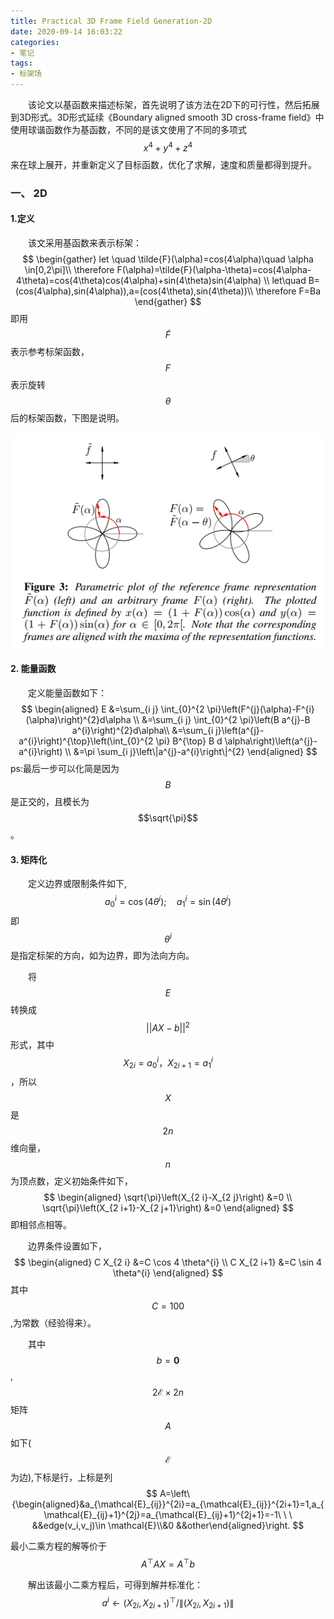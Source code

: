 ```yaml
---
title: Practical 3D Frame Field Generation-2D
date: 2020-09-14 16:03:22
categories:
- 笔记
tags:
- 标架场
---
```


&emsp;&emsp;该论文以基函数来描述标架，首先说明了该方法在2D下的可行性，然后拓展到3D形式。3D形式延续《Boundary aligned smooth 3D cross-frame field》中使用球谐函数作为基函数，不同的是该文使用了不同的多项式$$x^4+y^4+z^4$$来在球上展开，并重新定义了目标函数，优化了求解，速度和质量都得到提升。

### 一、 2D

#### 1.定义

&emsp;&emsp;该文采用基函数来表示标架：
$$
\begin{gather}
let \quad \tilde{F}(\alpha)=cos(4\alpha)\quad \alpha \in[0,2\pi]\\
\therefore  F(\alpha)=\tilde{F}(\alpha-\theta)=cos(4\alpha-4\theta)=cos(4\theta)cos(4\alpha)+sin(4\theta)sin(4\alpha)
 \\
let\quad B=(cos(4\alpha),sin(4\alpha)),a=(cos(4\theta),sin(4\theta))\\
\therefore F=Ba
\end{gather}
$$
即用$$\tilde F$$表示参考标架函数，$$F$$表示旋转$$\theta$$后的标架函数，下图是说明。

![](2020-09-14-Practical-3D-Frame-Field-Generation-2D/image-20200914153648517.png)

#### 2. 能量函数

&emsp;&emsp;定义能量函数如下：
$$
\begin{aligned}
E &=\sum_{i j} \int_{0}^{2 \pi}\left(F^{j}(\alpha)-F^{i}(\alpha)\right)^{2}d\alpha \\
&=\sum_{i j} \int_{0}^{2 \pi}\left(B a^{j}-B a^{i}\right)^{2}d\alpha\\
&=\sum_{i j}\left(a^{j}-a^{i}\right)^{\top}\left(\int_{0}^{2 \pi} B^{\top} B d \alpha\right)\left(a^{j}-a^{i}\right) \\
&=\pi \sum_{i j}\left\|a^{j}-a^{i}\right\|^{2}
\end{aligned}
$$
ps:最后一步可以化简是因为$$B$$是正交的，且模长为$$\sqrt{\pi}$$。

#### 3. 矩阵化

&emsp;&emsp;定义边界或限制条件如下,
$$
a_{0}^{i}=\cos \left(4 \theta^{i}\right) ; \quad a_{1}^{i}=\sin \left(4 \theta^{i}\right)
$$
即$$\theta^i$$是指定标架的方向，如为边界，即为法向方向。

&emsp;&emsp;将$$E$$转换成$$||AX-b||^2$$形式，其中$$X_{2i}=a_{0}^{i}，X_{2i+1}=a_{1}^{i}$$，所以$$X$$是$$2n$$维向量，$$n$$为顶点数，定义初始条件如下，
$$
\begin{aligned}
\sqrt{\pi}\left(X_{2 i}-X_{2 j}\right) &=0 \\
\sqrt{\pi}\left(X_{2 i+1}-X_{2 j+1}\right) &=0
\end{aligned}
$$
即相邻点相等。

&emsp;&emsp;边界条件设置如下，
$$
\begin{aligned}
C X_{2 i} &=C \cos 4 \theta^{i} \\
C X_{2 i+1} &=C \sin 4 \theta^{i}
\end{aligned}
$$
其中$$C=100$$,为常数（经验得来）。

&emsp;&emsp;其中$$b=\mathbf{0}$$,$$2\mathcal{E}\times2n$$矩阵$$A$$如下($$\mathcal{E}$$为边),下标是行，上标是列
$$
A=\left\{\begin{aligned}&a_{\mathcal{E}_{ij}}^{2i}=a_{\mathcal{E}_{ij}}^{2i+1}=1,a_{\mathcal{E}_{ij}+1}^{2j}=a_{\mathcal{E}_{ij}+1}^{2j+1}=-1\ \ \ &&edge(v_i,v_j)\in \mathcal{E}\\&0  &&other\end{aligned}\right.
$$

最小二乘方程的解等价于$$A^{\top} AX=A^{\top}b$$

&emsp;&emsp;解出该最小二乘方程后，可得到解并标准化：
$$
a^{i} \leftarrow\left(X_{2 i}, X_{2 i+1}\right)^{\top} /\left\|\left(X_{2 i}, X_{2 i+1}\right)\right\|
$$